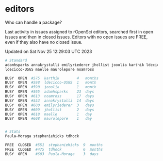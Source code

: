 # editors

Who can handle a package?

Last activity in issues assigned to rOpenSci editors, searched first in open
issues and then in closed issues. Editors with no open issues are FREE, even if
they also have no closed issue.


Updated on Sat Nov 25 12:29:03 UTC 2023

```bash
# Standard
adamhsparks annakrystalli emilyriederer jhollist jooolia karthik ldecicco
ldecicco-USGS maelle maurolepore noamross

BUSY  OPEN  #575  karthik        4   months
BUSY  OPEN  #598  ldecicco-USGS  1   month
BUSY  OPEN  #590  jooolia        1   month
BUSY  OPEN  #595  adamhsparks    23  days
BUSY  OPEN  #613  noamross       17  days
BUSY  OPEN  #553  annakrystalli  14  days
BUSY  OPEN  #600  emilyriederer  3   days
BUSY  OPEN  #609  jhollist       2   days
BUSY  OPEN  #618  maelle         1   day
BUSY  OPEN  #608  maurolepore    1   day


# Stats
Paula-Moraga stephaniehicks tdhock

FREE  CLOSED  #551  stephaniehicks  9  months
FREE  CLOSED  #475  tdhock          6  months
BUSY  OPEN    #603  Paula-Moraga    3  days
```
